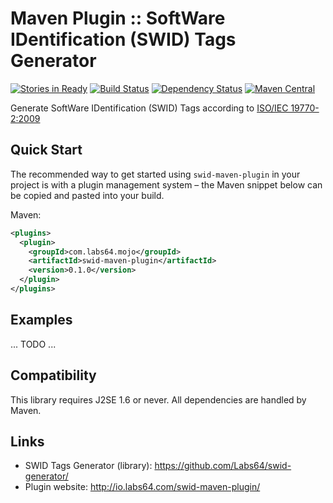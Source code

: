 # Maven Plugin :: SoftWare IDentification (SWID) Tags Generator

[![Stories in Ready](https://badge.waffle.io/Labs64/swid-maven-plugin.svg?label=ready&title=Ready)](http://waffle.io/Labs64/swid-maven-plugin)
[![Build Status](https://travis-ci.org/Labs64/swid-maven-plugin.svg)](https://travis-ci.org/Labs64/swid-maven-plugin)
[![Dependency Status](https://www.versioneye.com/user/projects/54a1b8d614969a371200003d/badge.svg?style=flat)](https://www.versioneye.com/user/projects/54a1b8d614969a371200003d)
[![Maven Central](https://maven-badges.herokuapp.com/maven-central/com.labs64.mojo/swid-maven-plugin/badge.svg?style=flat)](https://maven-badges.herokuapp.com/maven-central/com.labs64.mojo/swid-maven-plugin)

Generate SoftWare IDentification (SWID) Tags according to [ISO/IEC 19770-2:2009](http://www.iso.org/iso/home/store/catalogue_tc/catalogue_detail.htm?csnumber=53670)

## Quick Start

The recommended way to get started using `swid-maven-plugin` in your project is with a plugin management system – the Maven snippet below can be copied and pasted into your build.

Maven:
```xml
<plugins>
  <plugin>
    <groupId>com.labs64.mojo</groupId>
    <artifactId>swid-maven-plugin</artifactId>
    <version>0.1.0</version>
  </plugin>
</plugins>
```

## Examples

... TODO ...

## Compatibility

This library requires J2SE 1.6 or never. All dependencies are handled by Maven.

## Links
- SWID Tags Generator (library): https://github.com/Labs64/swid-generator/
- Plugin website: http://io.labs64.com/swid-maven-plugin/
